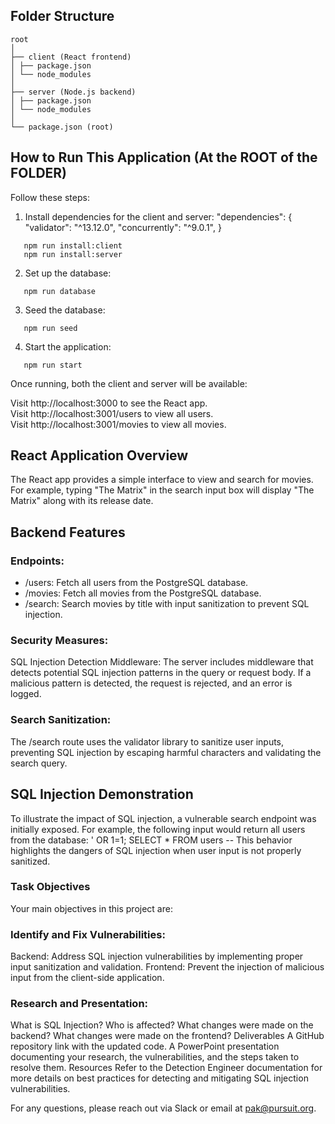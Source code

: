 ## Folder Structure

```
root
│
├── client (React frontend)
│ ├── package.json
│ └── node_modules
│
├── server (Node.js backend)
│ ├── package.json
│ └── node_modules
│
└── package.json (root)
```

## How to Run This Application (At the ROOT of the FOLDER)

Follow these steps:

1. Install dependencies for the client and server:
  "dependencies": {
   "validator": "^13.12.0",
   "concurrently": "^9.0.1",
  }
```
   npm run install:client
   npm run install:server
```

2. Set up the database:

```
   npm run database
```

3. Seed the database:

```
   npm run seed
```

4. Start the application:

```
   npm run start
```

Once running, both the client and server will be available:

Visit http://localhost:3000 to see the React app.\
Visit http://localhost:3001/users to view all users.\
Visit http://localhost:3001/movies to view all movies.

## React Application Overview
The React app provides a simple interface to view and search for movies. For example, typing "The Matrix" in the search input box will display "The Matrix" along with its release date.

## Backend Features
### Endpoints:

* /users: Fetch all users from the PostgreSQL database.
* /movies: Fetch all movies from the PostgreSQL database.
* /search: Search movies by title with input sanitization to prevent SQL injection.
### Security Measures:

SQL Injection Detection Middleware: The server includes middleware that detects potential SQL injection patterns in the query or request body. If a malicious pattern is detected, the request is rejected, and an error is logged.
### Search Sanitization:

The /search route uses the validator library to sanitize user inputs, preventing SQL injection by escaping harmful characters and validating the search query.
## SQL Injection Demonstration
To illustrate the impact of SQL injection, a vulnerable search endpoint was initially exposed. For example, the following input would return all users from the database:
' OR 1=1; SELECT * FROM users --
This behavior highlights the dangers of SQL injection when user input is not properly sanitized.

### Task Objectives
Your main objectives in this project are:

### Identify and Fix Vulnerabilities:

Backend: Address SQL injection vulnerabilities by implementing proper input sanitization and validation.
Frontend: Prevent the injection of malicious input from the client-side application.
### Research and Presentation:

What is SQL Injection?
Who is affected?
What changes were made on the backend?
What changes were made on the frontend?
Deliverables
A GitHub repository link with the updated code.
A PowerPoint presentation documenting your research, the vulnerabilities, and the steps taken to resolve them.
Resources
Refer to the Detection Engineer documentation for more details on best practices for detecting and mitigating SQL injection vulnerabilities.

For any questions, please reach out via Slack or email at pak@pursuit.org.
